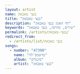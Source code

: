 ```yaml
---
layout: artist
name: בנצי טאבאק
title: "בנצי טאבאק"
description: "דף האמן בנצי טאבאק"
keywords: "שירים, מוזיקה, בנצי טאבאק"
permalink: /artists/בנצי-טאבאק/
redirect_from:
  - /artists/list/בנצי טאבאק
songs:
  - number: "47390"
    name: "טראמפ'לה"
    album: "סינגלים"
    artist: "בנצי טאבאק"
---
```

